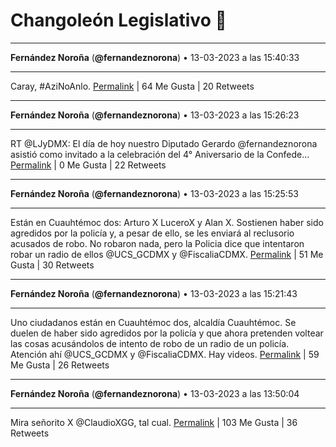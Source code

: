 # Changoleón Legislativo 🙈
*****
**Fernández Noroña** (**@fernandeznorona**) • 13-03-2023 a las 15:40:33
*****
Caray, #AziNoAnlo.
[Permalink](https://twitter.com/fernandeznorona/status/1635425644619223041) | 64 Me Gusta | 20 Retweets
*****
**Fernández Noroña** (**@fernandeznorona**) • 13-03-2023 a las 15:26:23
*****
RT @LJyDMX: El día de hoy nuestro Diputado Gerardo @fernandeznorona asistió como invitado a la celebración del 4° Aniversario de la Confede…
[Permalink](https://twitter.com/fernandeznorona/status/1635422082904522753) | 0 Me Gusta | 22 Retweets
*****
**Fernández Noroña** (**@fernandeznorona**) • 13-03-2023 a las 15:25:53
*****
Están en Cuauhtémoc dos: Arturo X LuceroX y Alan X. Sostienen haber sido agredidos por la policía y, a pesar de ello, se les enviará al reclusorio acusados de robo. No robaron nada, pero la Policia dice que intentaron robar un radio de ellos @UCS_GCDMX y @FiscaliaCDMX.
[Permalink](https://twitter.com/fernandeznorona/status/1635421953933848576) | 51 Me Gusta | 30 Retweets
*****
**Fernández Noroña** (**@fernandeznorona**) • 13-03-2023 a las 15:21:43
*****
Uno ciudadanos están en Cuauhtémoc dos, alcaldía Cuauhtémoc. Se duelen de haber sido agredidos por la policía y que ahora pretenden voltear las cosas acusándolos de intento de robo de un radio de un policía. Atención ahí @UCS_GCDMX y @FiscaliaCDMX. Hay videos.
[Permalink](https://twitter.com/fernandeznorona/status/1635420905240428546) | 59 Me Gusta | 26 Retweets
*****
**Fernández Noroña** (**@fernandeznorona**) • 13-03-2023 a las 13:50:04
*****
Mira señorito X @ClaudioXGG, tal cual.
[Permalink](https://twitter.com/fernandeznorona/status/1635397842696298496) | 103 Me Gusta | 36 Retweets